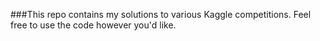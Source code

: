 ###This repo contains my solutions to various Kaggle competitions. Feel free to use the code however you'd like.
